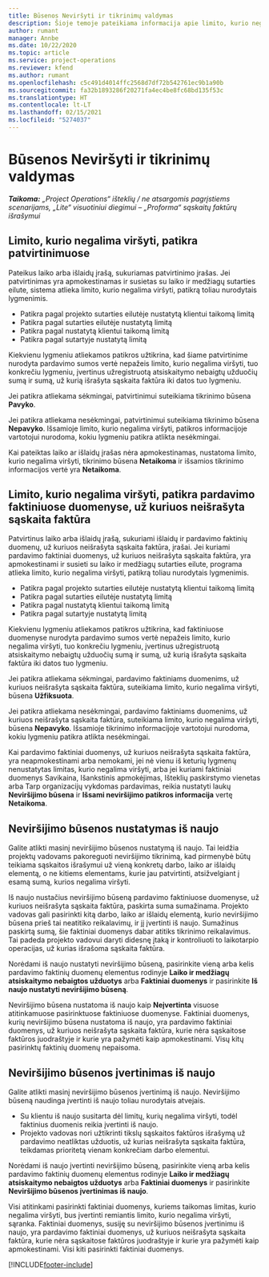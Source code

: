 ```yaml
---
title: Būsenos Neviršyti ir tikrinimų valdymas
description: Šioje temoje pateikiama informacija apie limito, kurio negalima viršyti, patikras, atliekamas sistemoje „Project Operations“.
author: rumant
manager: Annbe
ms.date: 10/22/2020
ms.topic: article
ms.service: project-operations
ms.reviewer: kfend
ms.author: rumant
ms.openlocfilehash: c5c491d4014ffc2568d7df72b542761ec9b1a90b
ms.sourcegitcommit: fa32b1893286f20271fa4ec4be8fc68bd135f53c
ms.translationtype: HT
ms.contentlocale: lt-LT
ms.lasthandoff: 02/15/2021
ms.locfileid: "5274037"
---
```

# <a name="manage-not-to-exceed-status-and-validations"></a>Būsenos Neviršyti ir tikrinimų valdymas 

_**Taikoma:** „Project Operations“ išteklių / ne atsargomis pagrįstiems scenarijams, „Lite“ visuotiniui diegimui – „Proforma“ sąskaitų faktūrų išrašymui_

## <a name="not-to-exceed-on-approvals"></a>Limito, kurio negalima viršyti, patikra patvirtinimuose

Pateikus laiko arba išlaidų įrašą, sukuriamas patvirtinimo įrašas. Jei patvirtinimas yra apmokestinamas ir susietas su laiko ir medžiagų sutarties eilute, sistema atlieka limito, kurio negalima viršyti, patikrą toliau nurodytais lygmenimis.

  - Patikra pagal projekto sutarties eilutėje nustatytą klientui taikomą limitą
  - Patikra pagal sutarties eilutėje nustatytą limitą
  - Patikra pagal nustatytą klientui taikomą limitą
  - Patikra pagal sutartyje nustatytą limitą

Kiekvienu lygmeniu atliekamos patikros užtikrina, kad šiame patvirtinime nurodyta pardavimo sumos vertė nepažeis limito, kurio negalima viršyti, tuo konkrečiu lygmeniu, įvertinus užregistruotą atsiskaitymo nebaigtų užduočių sumą ir sumą, už kurią išrašyta sąskaita faktūra iki datos tuo lygmeniu.

Jei patikra atliekama sėkmingai, patvirtinimui suteikiama tikrinimo būsena **Pavyko**.

Jei patikra atliekama nesėkmingai, patvirtinimui suteikiama tikrinimo būsena **Nepavyko**. Išsamioje limito, kurio negalima viršyti, patikros informacijoje vartotojui nurodoma, kokiu lygmeniu patikra atlikta nesėkmingai.

Kai pateiktas laiko ar išlaidų įrašas nėra apmokestinamas, nustatoma limito, kurio negalima viršyti, tikrinimo būsena **Netaikoma** ir išsamios tikrinimo informacijos vertė yra **Netaikoma**.

## <a name="not-to-exceed-on-unbilled-sales-actuals"></a>Limito, kurio negalima viršyti, patikra pardavimo faktiniuose duomenyse, už kuriuos neišrašyta sąskaita faktūra

Patvirtinus laiko arba išlaidų įrašą, sukuriami išlaidų ir pardavimo faktinių duomenų, už kuriuos neišrašyta sąskaita faktūra, įrašai. Jei kuriami pardavimo faktiniai duomenys, už kuriuos neišrašyta sąskaita faktūra, yra apmokestinami ir susieti su laiko ir medžiagų sutarties eilute, programa atlieka limito, kurio negalima viršyti, patikrą toliau nurodytais lygmenimis.

  - Patikra pagal projekto sutarties eilutėje nustatytą klientui taikomą limitą
  - Patikra pagal sutarties eilutėje nustatytą limitą
  - Patikra pagal nustatytą klientui taikomą limitą
  - Patikra pagal sutartyje nustatytą limitą

Kiekvienu lygmeniu atliekamos patikros užtikrina, kad faktiniuose duomenyse nurodyta pardavimo sumos vertė nepažeis limito, kurio negalima viršyti, tuo konkrečiu lygmeniu, įvertinus užregistruotą atsiskaitymo nebaigtų užduočių sumą ir sumą, už kurią išrašyta sąskaita faktūra iki datos tuo lygmeniu.

Jei patikra atliekama sėkmingai, pardavimo faktiniams duomenims, už kuriuos neišrašyta sąskaita faktūra, suteikiama limito, kurio negalima viršyti, būsena **Užfiksuota**.

Jei patikra atliekama nesėkmingai, pardavimo faktiniams duomenims, už kuriuos neišrašyta sąskaita faktūra, suteikiama limito, kurio negalima viršyti, būsena **Nepavyko**. Išsamioje tikrinimo informacijoje vartotojui nurodoma, kokiu lygmeniu patikra atlikta nesėkmingai.

Kai pardavimo faktiniai duomenys, už kuriuos neišrašyta sąskaita faktūra, yra neapmokestinami arba nemokami, jei nė vienu iš keturių lygmenų nenustatytas limitas, kurio negalima viršyti, arba jei kuriami faktiniai duomenys Savikaina, Išankstinis apmokėjimas, Išteklių paskirstymo vienetas arba Tarp organizacijų vykdomas pardavimas, reikia nustatyti laukų **Neviršijimo būsena** ir **Išsami neviršijimo patikros informacija** vertę **Netaikoma**.

## <a name="reset-the-not-to-exceed-status"></a>Neviršijimo būsenos nustatymas iš naujo

Galite atlikti masinį neviršijimo būsenos nustatymą iš naujo. Tai leidžia projektų vadovams pakoreguoti neviršijimo tikrinimą, kad pirmenybė būtų teikiama sąskaitos išrašymui už vieną konkretų darbo, laiko ar išlaidų elementą, o ne kitiems elementams, kurie jau patvirtinti, atsižvelgiant į esamą sumą, kurios negalima viršyti.

Iš naujo nustačius neviršijimo būseną pardavimo faktiniuose duomenyse, už kuriuos neišrašyta sąskaita faktūra, paskirta suma sumažinama. Projekto vadovas gali pasirinkti kitą darbo, laiko ar išlaidų elementą, kurio neviršijimo būsena prieš tai neatitiko reikalavimų, ir jį įvertinti iš naujo. Sumažinus paskirtą sumą, šie faktiniai duomenys dabar atitiks tikrinimo reikalavimus. Tai padeda projekto vadovui daryti didesnę įtaką ir kontroliuoti to laikotarpio operacijas, už kurias išrašoma sąskaita faktūra.

Norėdami iš naujo nustatyti neviršijimo būseną, pasirinkite vieną arba kelis pardavimo faktinių duomenų elementus rodinyje **Laiko ir medžiagų atsiskaitymo nebaigtos užduotys** arba **Faktiniai duomenys** ir pasirinkite **Iš naujo nustatyti neviršijimo būseną**.

Neviršijimo būsena nustatoma iš naujo kaip **Neįvertinta** visuose atitinkamuose pasirinktuose faktiniuose duomenyse. Faktiniai duomenys, kurių neviršijimo būsena nustatoma iš naujo, yra pardavimo faktiniai duomenys, už kuriuos neišrašyta sąskaita faktūra, kurie nėra sąskaitose faktūros juodraštyje ir kurie yra pažymėti kaip apmokestinami. Visų kitų pasirinktų faktinių duomenų nepaisoma.

## <a name="reevaluate-not-to-exceed-status"></a>Neviršijimo būsenos įvertinimas iš naujo

Galite atlikti masinį neviršijimo būsenos įvertinimą iš naujo. Neviršijimo būseną naudinga įvertinti iš naujo toliau nurodytais atvejais.

  - Su klientu iš naujo susitarta dėl limitų, kurių negalima viršyti, todėl faktinius duomenis reikia įvertinti iš naujo.
  - Projekto vadovas nori užtikrinti tikslų sąskaitos faktūros išrašymą už pardavimo neatliktas užduotis, už kurias neišrašyta sąskaita faktūra, teikdamas prioritetą vienam konkrečiam darbo elementui.

Norėdami iš naujo įvertinti neviršijimo būseną, pasirinkite vieną arba kelis pardavimo faktinių duomenų elementus rodinyje **Laiko ir medžiagų atsiskaitymo nebaigtos užduotys** arba **Faktiniai duomenys** ir pasirinkite **Neviršijimo būsenos įvertinimas iš naujo**.

Visi atitinkami pasirinkti faktiniai duomenys, kuriems taikomas limitas, kurio negalima viršyti, bus įvertinti remiantis limito, kurio negalima viršyti, sąranka. Faktiniai duomenys, susiję su neviršijimo būsenos įvertinimu iš naujo, yra pardavimo faktiniai duomenys, už kuriuos neišrašyta sąskaita faktūra, kurie nėra sąskaitose faktūros juodraštyje ir kurie yra pažymėti kaip apmokestinami. Visi kiti pasirinkti faktiniai duomenys.


[!INCLUDE[footer-include](../../includes/footer-banner.md)]
